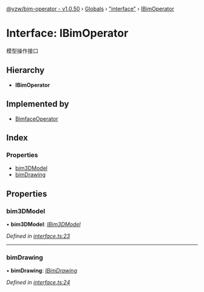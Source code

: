 [@yzw/bim-operator - v1.0.50](../README.md) › [Globals](../globals.md) › ["interface"](../modules/_interface_.md) › [IBimOperator](_interface_.ibimoperator.md)

# Interface: IBimOperator

模型操作接口

## Hierarchy

* **IBimOperator**

## Implemented by

* [BimfaceOperator](../classes/_providers_bimface_operator_.bimfaceoperator.md)

## Index

### Properties

* [bim3DModel](_interface_.ibimoperator.md#bim3dmodel)
* [bimDrawing](_interface_.ibimoperator.md#bimdrawing)

## Properties

###  bim3DModel

• **bim3DModel**: *[IBim3DModel](_interface_.ibim3dmodel.md)*

*Defined in [interface.ts:23](https://github.com/youkaisteve/bim-operator/blob/902514b/src/interface.ts#L23)*

___

###  bimDrawing

• **bimDrawing**: *[IBimDrawing](_interface_.ibimdrawing.md)*

*Defined in [interface.ts:24](https://github.com/youkaisteve/bim-operator/blob/902514b/src/interface.ts#L24)*
